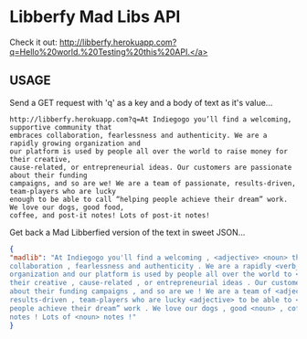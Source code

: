 # Libberfy Mad Libs API

Check it out:
<a href="http://libberfy.herokuapp.com?q=Hello%20world.%20Testing%20this%20API.">http://libberfy.herokuapp.com?q=Hello%20world.%20Testing%20this%20API.</a>


## USAGE
Send a GET request with 'q' as a key and a body of text as it's value...
```
http://libberfy.herokuapp.com?q=At Indiegogo you’ll find a welcoming, supportive community that
embraces collaboration, fearlessness and authenticity. We are a rapidly growing organization and
our platform is used by people all over the world to raise money for their creative,
cause-related, or entrepreneurial ideas. Our customers are passionate about their funding
campaigns, and so are we! We are a team of passionate, results-driven, team-players who are lucky
enough to be able to call “helping people achieve their dream” work. We love our dogs, good food,
coffee, and post-it notes! Lots of post-it notes!
```

Get back a Mad Libberfied version of the text in sweet JSON...
```json
{
"madlib": "At Indiegogo you'll find a welcoming , <adjective> <noun> that embraces
collaboration , fearlessness and authenticity . We are a rapidly <verb_ending_with_ing>
organization and our platform is used by people all over the world to <verb> <noun> for
their creative , cause-related , or entrepreneurial ideas . Our customers are passionate
about their funding campaigns , and so are we ! We are a team of <adjective> ,
results-driven , team-players who are lucky <adjective> to be able to <verb> “helping
people achieve their dream” work . We love our dogs , good <noun> , coffee , and post-it
notes ! Lots of <noun> notes !"
}
```